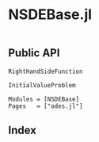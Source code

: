 # NSDEBase.jl

```@contents
```

## Public API

```@docs
RightHandSideFunction
```

```@docs
InitialValueProblem
```

```@autodocs
Modules = [NSDEBase]
Pages   = ["odes.jl"]
```

## Index

```@index
```
